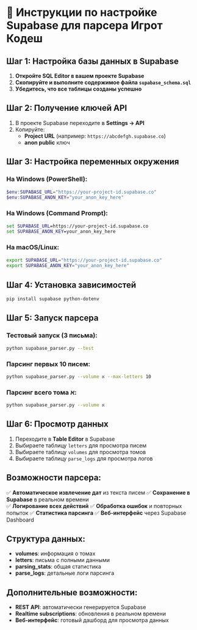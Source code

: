 # 🚀 Инструкции по настройке Supabase для парсера Игрот Кодеш

## Шаг 1: Настройка базы данных в Supabase

1. **Откройте SQL Editor в вашем проекте Supabase**
2. **Скопируйте и выполните содержимое файла `supabase_schema.sql`**
3. **Убедитесь, что все таблицы созданы успешно**

## Шаг 2: Получение ключей API

1. В проекте Supabase переходите в **Settings → API**
2. Копируйте:
   - **Project URL** (например: `https://abcdefgh.supabase.co`)
   - **anon public** ключ

## Шаг 3: Настройка переменных окружения

### На Windows (PowerShell):
```powershell
$env:SUPABASE_URL="https://your-project-id.supabase.co"
$env:SUPABASE_ANON_KEY="your_anon_key_here"
```

### На Windows (Command Prompt):
```cmd
set SUPABASE_URL=https://your-project-id.supabase.co
set SUPABASE_ANON_KEY=your_anon_key_here
```

### На macOS/Linux:
```bash
export SUPABASE_URL="https://your-project-id.supabase.co"
export SUPABASE_ANON_KEY="your_anon_key_here"
```

## Шаг 4: Установка зависимостей

```bash
pip install supabase python-dotenv
```

## Шаг 5: Запуск парсера

### Тестовый запуск (3 письма):
```bash
python supabase_parser.py --test
```

### Парсинг первых 10 писем:
```bash
python supabase_parser.py --volume א --max-letters 10
```

### Парсинг всего тома א:
```bash
python supabase_parser.py --volume א
```

## Шаг 6: Просмотр данных

1. Переходите в **Table Editor** в Supabase
2. Выбираете таблицу `letters` для просмотра писем
3. Выбираете таблицу `volumes` для просмотра томов
4. Выбираете таблицу `parse_logs` для просмотра логов

## Возможности парсера:

✅ **Автоматическое извлечение дат** из текста писем
✅ **Сохранение в Supabase** в реальном времени  
✅ **Логирование всех действий**
✅ **Обработка ошибок** и повторных попыток
✅ **Статистика парсинга**
✅ **Веб-интерфейс** через Supabase Dashboard

## Структура данных:

- **volumes**: информация о томах
- **letters**: письма с полными данными
- **parsing_stats**: общая статистика
- **parse_logs**: детальные логи парсинга

## Дополнительные возможности:

- **REST API**: автоматически генерируется Supabase
- **Realtime subscriptions**: обновления в реальном времени
- **Веб-интерфейс**: готовый дашборд для просмотра данных
